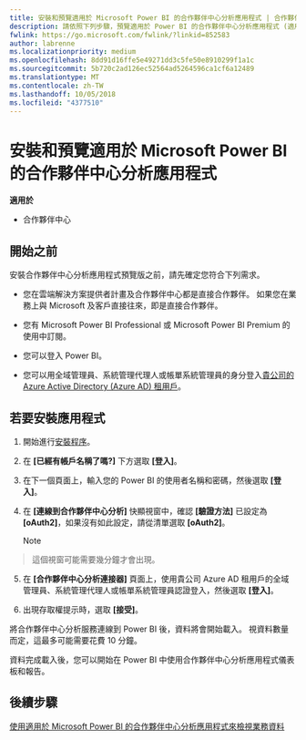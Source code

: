 ```yaml
---
title: 安裝和預覽適用於 Microsoft Power BI 的合作夥伴中心分析應用程式 | 合作夥伴中心
description: 請依照下列步驟，預覽適用於 Power BI 的合作夥伴中心分析應用程式 (適用於雲端解決方案提供者直接合作夥伴)。
fwlink: https://go.microsoft.com/fwlink/?linkid=852583
author: labrenne
ms.localizationpriority: medium
ms.openlocfilehash: 8dd91d16ffe5e49271dd3c5fe50e8910299f1a1c
ms.sourcegitcommit: 5b720c2ad126ec52564ad5264596ca1cf6a12489
ms.translationtype: MT
ms.contentlocale: zh-TW
ms.lasthandoff: 10/05/2018
ms.locfileid: "4377510"
---
```

# <a name="install-and-preview-the-partner-center-analytics-app-for-microsoft-power-bi"></a>安裝和預覽適用於 Microsoft Power BI 的合作夥伴中心分析應用程式

**適用於**

-   合作夥伴中心

## <a name="before-you-begin"></a>開始之前

安裝合作夥伴中心分析應用程式預覽版之前，請先確定您符合下列需求。

-   您在雲端解決方案提供者計畫及合作夥伴中心都是直接合作夥伴。 如果您在業務上與 Microsoft 及客戶直接往來，即是直接合作夥伴。

-   您有 Microsoft Power BI Professional 或 Microsoft Power BI Premium 的使用中訂閱。

-   您可以登入 Power BI。

-   您可以用全域管理員、系統管理代理人或帳單系統管理員的身分登入[貴公司的 Azure Active Directory (Azure AD) 租用戶](azure-active-directory-tenants-and-partner-center.md)。

## <a name="to-install-the-app"></a>若要安裝應用程式

1. 開始進行[安裝程序](https://app.powerbi.com/getdata/services/partneranalytics?cpcode=PartnerCenterAnalytics&getDataForceConnect=true&alwaysPromptForContentProviderCreds=true)。

2. 在 **\[已經有帳戶名稱了嗎?\]** 下方選取 **\[登入\]**。 

3.  在下一個頁面上，輸入您的 Power BI 的使用者名稱和密碼，然後選取 **\[登入\]**。 

4.  在 **\[連線到合作夥伴中心分析\]** 快顯視窗中，確認 **\[驗證方法\]** 已設定為 **\[oAuth2\]**，如果沒有如此設定，請從清單選取 **\[oAuth2\]**。 

    > [!NOTE]  
>  這個視窗可能需要幾分鐘才會出現。

5.  在 **\[合作夥伴中心分析連接器\]** 頁面上，使用貴公司 Azure AD 租用戶的全域管理員、系統管理代理人或帳單系統管理員認證登入，然後選取 **\[登入\]**。
 
6.  出現存取權提示時，選取 **\[接受\]**。 

將合作夥伴中心分析服務連線到 Power BI 後，資料將會開始載入。 視資料數量而定，這最多可能需要花費 10 分鐘。 

資料完成載入後，您可以開始在 Power BI 中使用合作夥伴中心分析應用程式儀表板和報告。

## <a name="next-steps"></a>後續步驟

[使用適用於 Microsoft Power BI 的合作夥伴中心分析應用程式來檢視業務資料](power-bi-app-for-direct-partners-use.md)

